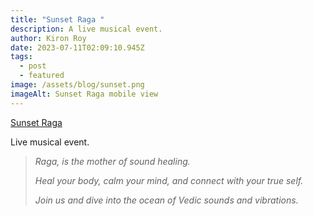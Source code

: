 ```yaml
---
title: "Sunset Raga "
description: A live musical event.
author: Kiron Roy
date: 2023-07-11T02:09:10.945Z
tags:
  - post
  - featured
image: /assets/blog/sunset.png
imageAlt: Sunset Raga mobile view
---
```

<!--StartFragment-->

[Sunset Raga ](https://kironroy.dev/sunsetraga/sunsetraga)[](https://kironroy.dev/sunsetraga/sunsetraga)

<!--EndFragment-->

<!--StartFragment-->

L﻿ive musical event.

> *Raga, is the mother of sound healing.*
>
>
>
> *Heal your body, calm your mind, and connect with your true self.*
>
>
>
> *Join us and dive into the ocean of Vedic sounds and vibrations.*

<!--EndFragment-->